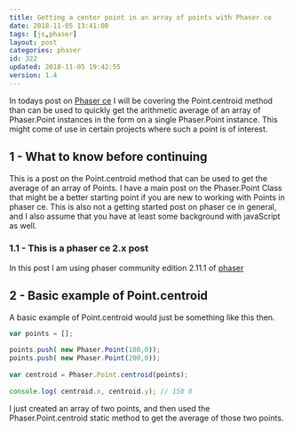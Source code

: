 ```yaml
---
title: Getting a center point in an array of points with Phaser ce
date: 2018-11-05 13:41:00
tags: [js,phaser]
layout: post
categories: phaser
id: 322
updated: 2018-11-05 19:42:55
version: 1.4
---
```


In todays post on [Phaser ce](https://photonstorm.github.io/phaser-ce/) I will be covering the Point.centroid method than can be used to quickly get the arithmetic average of an array of Phaser.Point instances in the form on a single Phaser.Point instance. This might come of use in certain projects where such a point is of interest.

<!-- more -->

## 1 - What to know before continuing

This is a post on the Point.centroid method that can be used to get the average of an array of Points. I have a main post on the Phaser.Point Class that might be a better starting point if you are new to working with Points in phaser ce. This is also not a getting started post on phaser ce in general, and I also assume that you have at least some background with javaScript as well.

### 1.1 - This is a phaser ce 2.x post

In this post I am using phaser community edition 2.11.1 of [phaser](http://phaser.io/)

## 2 - Basic example of Point.centroid

A basic example of Point.centroid would just be something like this then.

```js
var points = [];
 
points.push( new Phaser.Point(100,0));
points.push( new Phaser.Point(200,0));
 
var centroid = Phaser.Point.centroid(points);
 
console.log( centroid.x, centroid.y); // 150 0
```

I just created an array of two points, and then used the Phaser.Point.centroid static method to get the average of those two points.
